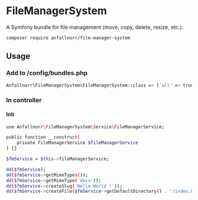 # FileManagerSystem
A Symfony bundle for file management (move, copy, delete, resize, etc.).

```sh
composer require anfallnorr/file-manager-system
```

## Usage

### Add to /config/bundles.php

```bash
Anfallnorr\FileManagerSystem\FileManagerSystem::class => ['all' => true],
```

### In controller

#### Init

```bash
use Anfallnorr\FileManagerSystem\Service\FileManagerService;
```
```bash
public function __construct(
    private FileManagerService $fileManagerService
) {}
```
```bash
$fmService = $this->fileManagerService;

dd($fmService);
dd($fmService->getMimeTypes());
dd($fmService->getMimeType('docx'));
dd($fmService->createSlug('Hello World !'));
dd($fmService->createFile($fmService->getDefaultDirectory() . '/index.html', 'Hello World! I\'m Js info'));
```
